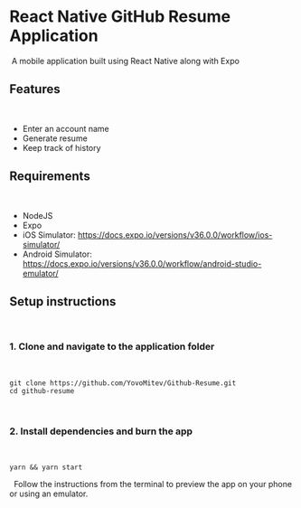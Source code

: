 # React Native GitHub Resume Application
​
A mobile application built using React Native along with Expo
​
## Features
​
- Enter an account name
- Generate resume
- Keep track of history 
​
## Requirements
​
- NodeJS
- Expo
- iOS Simulator: https://docs.expo.io/versions/v36.0.0/workflow/ios-simulator/
- Android Simulator: https://docs.expo.io/versions/v36.0.0/workflow/android-studio-emulator/
​
## Setup instructions
​
### 1. Clone and navigate to the application folder
​
```
git clone https://github.com/YovoMitev/Github-Resume.git
cd github-resume
```
​
### 2. Install dependencies and burn the app
​
```
yarn && yarn start
```
​
​
Follow the instructions from the terminal to preview the app on your phone or using an emulator.